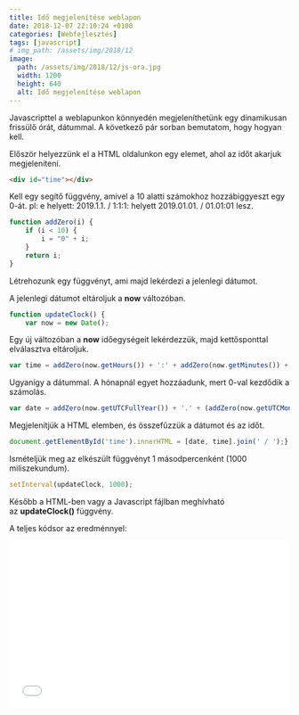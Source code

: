 ```yaml
---
title: Idő megjelenítése weblapon
date: 2018-12-07 22:10:24 +0100
categories: [Webfejlesztés]
tags: [javascript]
# img_path: /assets/img/2018/12
image:
  path: /assets/img/2018/12/js-ora.jpg
  width: 1200
  height: 640
  alt: Idő megjelenítése weblapon
---
```


Javascripttel a weblapunkon könnyedén megjeleníthetünk egy dinamikusan frissülő órát, dátummal. A következő pár sorban bemutatom, hogy hogyan kell.

Először helyezzünk el a HTML oldalunkon egy elemet, ahol az időt akarjuk megjeleníteni.

```html
<div id="time"></div>
```

Kell egy segítő függvény, amivel a 10 alatti számokhoz hozzábiggyeszt egy 0-át. pl: e helyett: 2019.1.1. / 1:1:1: helyett 2019.01.01. / 01.01:01 lesz.

```javascript
function addZero(i) {
    if (i < 10) {
        i = "0" + i;
    }
    return i;
}
```

Létrehozunk egy függvényt, ami majd lekérdezi a jelenlegi dátumot.

A jelenlegi dátumot eltároljuk a **now** változóban.

```javascript
function updateClock() {
    var now = new Date();
```

Egy új változóban a **now** időegységeit lekérdezzük, majd kettősponttal elválasztva eltároljuk.

```javascript
var time = addZero(now.getHours()) + ':' + addZero(now.getMinutes()) + ":" + addZero(now.getSeconds());
```

Ugyanígy a dátummal. A hónapnál egyet hozzáadunk, mert 0-val kezdődik a számolás.

```javascript
var date = addZero(now.getUTCFullYear()) + '.' + (addZero(now.getUTCMonth() + 1)) + "." + addZero(now.getUTCDate());
```

Megjelenítjük a HTML elemben, és összefűzzük a dátumot és az időt.

```javascript
document.getElementById('time').innerHTML = [date, time].join(' / ');}
```

Ismételjük meg az elkészült függvényt 1 másodpercenként (1000 miliszekundum).

```javascript
setInterval(updateClock, 1000);
```

Később a HTML-ben vagy a Javascript fájlban meghívható az **updateClock()** függvény.

A teljes kódsor az eredménnyel:

<iframe src="//jsfiddle.net/bitben/015woLv2/embedded/result,html,js/" width="100%" height="300" frameborder="0" allowfullscreen="allowfullscreen"><span data-mce-type="bookmark" style="display: inline-block; width: 0px; overflow: hidden; line-height: 0;" class="mce_SELRES_start"></span></iframe>